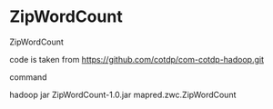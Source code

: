 ZipWordCount
============

ZipWordCount

code is taken from https://github.com/cotdp/com-cotdp-hadoop.git

command

hadoop jar ZipWordCount-1.0.jar mapred.zwc.ZipWordCount <input-dir> <output-dir>
